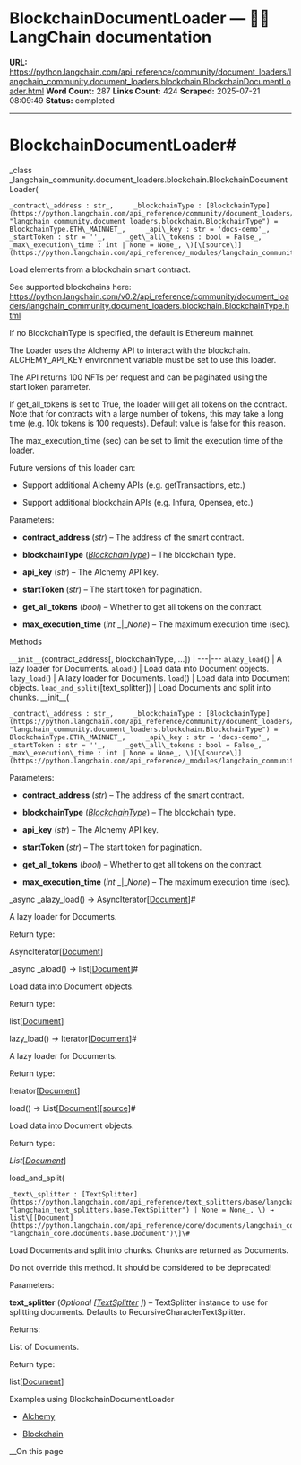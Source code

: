 # BlockchainDocumentLoader — 🦜🔗 LangChain  documentation

**URL:** https://python.langchain.com/api_reference/community/document_loaders/langchain_community.document_loaders.blockchain.BlockchainDocumentLoader.html
**Word Count:** 287
**Links Count:** 424
**Scraped:** 2025-07-21 08:09:49
**Status:** completed

---

# BlockchainDocumentLoader\#

_class _langchain\_community.document\_loaders.blockchain.BlockchainDocumentLoader\(

    _contract\_address : str_,     _blockchainType : [BlockchainType](https://python.langchain.com/api_reference/community/document_loaders/langchain_community.document_loaders.blockchain.BlockchainType.html#langchain_community.document_loaders.blockchain.BlockchainType "langchain_community.document_loaders.blockchain.BlockchainType") = BlockchainType.ETH\_MAINNET_,     _api\_key : str = 'docs-demo'_,     _startToken : str = ''_,     _get\_all\_tokens : bool = False_,     _max\_execution\_time : int | None = None_, \)[\[source\]](https://python.langchain.com/api_reference/_modules/langchain_community/document_loaders/blockchain.html#BlockchainDocumentLoader)\#     

Load elements from a blockchain smart contract.

See supported blockchains here: <https://python.langchain.com/v0.2/api_reference/community/document_loaders/langchain_community.document_loaders.blockchain.BlockchainType.html>

If no BlockchainType is specified, the default is Ethereum mainnet.

The Loader uses the Alchemy API to interact with the blockchain. ALCHEMY\_API\_KEY environment variable must be set to use this loader.

The API returns 100 NFTs per request and can be paginated using the startToken parameter.

If get\_all\_tokens is set to True, the loader will get all tokens on the contract. Note that for contracts with a large number of tokens, this may take a long time \(e.g. 10k tokens is 100 requests\). Default value is false for this reason.

The max\_execution\_time \(sec\) can be set to limit the execution time of the loader.

Future versions of this loader can:     

  * Support additional Alchemy APIs \(e.g. getTransactions, etc.\)

  * Support additional blockchain APIs \(e.g. Infura, Opensea, etc.\)

Parameters:     

  * **contract\_address** \(_str_\) – The address of the smart contract.

  * **blockchainType** \([_BlockchainType_](https://python.langchain.com/api_reference/community/document_loaders/langchain_community.document_loaders.blockchain.BlockchainType.html#langchain_community.document_loaders.blockchain.BlockchainType "langchain_community.document_loaders.blockchain.BlockchainType")\) – The blockchain type.

  * **api\_key** \(_str_\) – The Alchemy API key.

  * **startToken** \(_str_\) – The start token for pagination.

  * **get\_all\_tokens** \(_bool_\) – Whether to get all tokens on the contract.

  * **max\_execution\_time** \(_int_ _|__None_\) – The maximum execution time \(sec\).

Methods

`__init__`\(contract\_address\[, blockchainType, ...\]\) |    ---|---   `alazy_load`\(\) | A lazy loader for Documents.   `aload`\(\) | Load data into Document objects.   `lazy_load`\(\) | A lazy loader for Documents.   `load`\(\) | Load data into Document objects.   `load_and_split`\(\[text\_splitter\]\) | Load Documents and split into chunks.      \_\_init\_\_\(

    _contract\_address : str_,     _blockchainType : [BlockchainType](https://python.langchain.com/api_reference/community/document_loaders/langchain_community.document_loaders.blockchain.BlockchainType.html#langchain_community.document_loaders.blockchain.BlockchainType "langchain_community.document_loaders.blockchain.BlockchainType") = BlockchainType.ETH\_MAINNET_,     _api\_key : str = 'docs-demo'_,     _startToken : str = ''_,     _get\_all\_tokens : bool = False_,     _max\_execution\_time : int | None = None_, \)[\[source\]](https://python.langchain.com/api_reference/_modules/langchain_community/document_loaders/blockchain.html#BlockchainDocumentLoader.__init__)\#     

Parameters:     

  * **contract\_address** \(_str_\) – The address of the smart contract.

  * **blockchainType** \([_BlockchainType_](https://python.langchain.com/api_reference/community/document_loaders/langchain_community.document_loaders.blockchain.BlockchainType.html#langchain_community.document_loaders.blockchain.BlockchainType "langchain_community.document_loaders.blockchain.BlockchainType")\) – The blockchain type.

  * **api\_key** \(_str_\) – The Alchemy API key.

  * **startToken** \(_str_\) – The start token for pagination.

  * **get\_all\_tokens** \(_bool_\) – Whether to get all tokens on the contract.

  * **max\_execution\_time** \(_int_ _|__None_\) – The maximum execution time \(sec\).

_async _alazy\_load\(\) → AsyncIterator\[[Document](https://python.langchain.com/api_reference/core/documents/langchain_core.documents.base.Document.html#langchain_core.documents.base.Document "langchain_core.documents.base.Document")\]\#     

A lazy loader for Documents.

Return type:     

AsyncIterator\[[Document](https://python.langchain.com/api_reference/core/documents/langchain_core.documents.base.Document.html#langchain_core.documents.base.Document "langchain_core.documents.base.Document")\]

_async _aload\(\) → list\[[Document](https://python.langchain.com/api_reference/core/documents/langchain_core.documents.base.Document.html#langchain_core.documents.base.Document "langchain_core.documents.base.Document")\]\#     

Load data into Document objects.

Return type:     

list\[[Document](https://python.langchain.com/api_reference/core/documents/langchain_core.documents.base.Document.html#langchain_core.documents.base.Document "langchain_core.documents.base.Document")\]

lazy\_load\(\) → Iterator\[[Document](https://python.langchain.com/api_reference/core/documents/langchain_core.documents.base.Document.html#langchain_core.documents.base.Document "langchain_core.documents.base.Document")\]\#     

A lazy loader for Documents.

Return type:     

Iterator\[[Document](https://python.langchain.com/api_reference/core/documents/langchain_core.documents.base.Document.html#langchain_core.documents.base.Document "langchain_core.documents.base.Document")\]

load\(\) → List\[[Document](https://python.langchain.com/api_reference/core/documents/langchain_core.documents.base.Document.html#langchain_core.documents.base.Document "langchain_core.documents.base.Document")\][\[source\]](https://python.langchain.com/api_reference/_modules/langchain_community/document_loaders/blockchain.html#BlockchainDocumentLoader.load)\#     

Load data into Document objects.

Return type:     

_List_\[[_Document_](https://python.langchain.com/api_reference/core/documents/langchain_core.documents.base.Document.html#langchain_core.documents.base.Document "langchain_core.documents.base.Document")\]

load\_and\_split\(

    _text\_splitter : [TextSplitter](https://python.langchain.com/api_reference/text_splitters/base/langchain_text_splitters.base.TextSplitter.html#langchain_text_splitters.base.TextSplitter "langchain_text_splitters.base.TextSplitter") | None = None_, \) → list\[[Document](https://python.langchain.com/api_reference/core/documents/langchain_core.documents.base.Document.html#langchain_core.documents.base.Document "langchain_core.documents.base.Document")\]\#     

Load Documents and split into chunks. Chunks are returned as Documents.

Do not override this method. It should be considered to be deprecated\!

Parameters:     

**text\_splitter** \(_Optional_ _\[_[_TextSplitter_](https://python.langchain.com/api_reference/text_splitters/base/langchain_text_splitters.base.TextSplitter.html#langchain_text_splitters.base.TextSplitter "langchain_text_splitters.base.TextSplitter") _\]_\) – TextSplitter instance to use for splitting documents. Defaults to RecursiveCharacterTextSplitter.

Returns:     

List of Documents.

Return type:     

list\[[Document](https://python.langchain.com/api_reference/core/documents/langchain_core.documents.base.Document.html#langchain_core.documents.base.Document "langchain_core.documents.base.Document")\]

Examples using BlockchainDocumentLoader

  * [Alchemy](https://python.langchain.com/docs/integrations/providers/alchemy/)

  * [Blockchain](https://python.langchain.com/docs/integrations/document_loaders/blockchain/)

__On this page